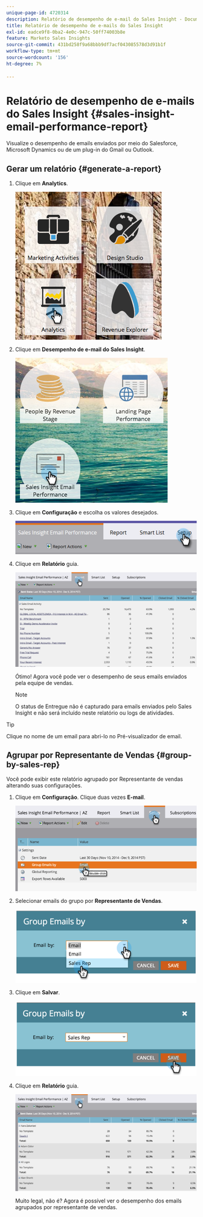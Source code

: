```yaml
---
unique-page-id: 4720314
description: Relatório de desempenho de e-mail do Sales Insight - Documentação do Marketo - Documentação do produto
title: Relatório de desempenho de e-mails do Sales Insight
exl-id: eadce9f8-0ba2-4e0c-947c-50ff74003b8e
feature: Marketo Sales Insights
source-git-commit: 431bd258f9a68bbb9df7acf043085578d3d91b1f
workflow-type: tm+mt
source-wordcount: '156'
ht-degree: 7%

---
```


# Relatório de desempenho de e-mails do Sales Insight {#sales-insight-email-performance-report}

Visualize o desempenho de emails enviados por meio do Salesforce, Microsoft Dynamics ou de um plug-in do Gmail ou Outlook.

## Gerar um relatório {#generate-a-report}

1. Clique em **Analytics**.

   ![](assets/mainnav-analyticshand-small.png)

1. Clique em **Desempenho de e-mail do Sales Insight**.

   ![](assets/analytics-salesemailreporthand.png)

1. Clique em **Configuração** e escolha os valores desejados.

   ![](assets/three.png)

1. Clique em **Relatório** guia.

   ![](assets/image2014-12-9-12-3a5-3a35.png)

   Ótimo! Agora você pode ver o desempenho de seus emails enviados pela equipe de vendas.

   >[!NOTE]
   >
   >O status de Entregue não é capturado para emails enviados pelo Sales Insight e não será incluído neste relatório ou logs de atividades.

>[!TIP]
>
>Clique no nome de um email para abri-lo no Pré-visualizador de email.

## Agrupar por Representante de Vendas {#group-by-sales-rep}

Você pode exibir este relatório agrupado por Representante de vendas alterando suas configurações.

1. Clique em **Configuração**. Clique duas vezes **E-mail**.

   ![](assets/image2014-12-9-12-3a12-3a19.png)

1. Selecionar emails do grupo por **Representante de Vendas**.

   ![](assets/image2014-12-9-12-3a16-3a42.png)

1. Clique em **Salvar**.

   ![](assets/image2014-12-9-12-3a17-3a39.png)

1. Clique em **Relatório** guia.

   ![](assets/image2014-12-9-12-3a19-3a7.png)

   Muito legal, não é? Agora é possível ver o desempenho dos emails agrupados por representante de vendas.
